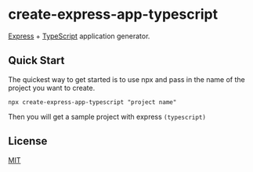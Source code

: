 # create-express-app-typescript

[Express](https://expressjs.com/) + [TypeScript](https://www.typescriptlang.org/) application generator.

## Quick Start

The quickest way to get started is to use npx and pass in the name of the project you want to create.

```
npx create-express-app-typescript "project name"
```


Then you will get a sample project with express `(typescript)`

## License

[MIT](LICENSE)
